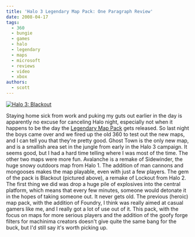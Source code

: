 ```yaml
---
title: 'Halo 3 Legendary Map Pack: One Paragraph Review'
date: 2008-04-17
tags:
  - 360
  - bungie
  - games
  - halo
  - legendary
  - maps
  - microsoft
  - reviews
  - video
  - xbox
authors:
  - scott
---
```


[![Halo 3: Blackout](/images/2420601630_8288183f58.jpg)](http://www.flickr.com/photos/spaceninja/2420601630/)

Staying home sick from work and puking my guts out earlier in the day is apparently no excuse for canceling Halo night, especially not when it happens to be the day the [Legendary Map Pack](http://www.bungie.net/projects/halo3/content.aspx?link=H3LegendaryMapPack) gets released. So last night the boys came over and we fired up the old 360 to test out the new maps, and I can tell you that they're pretty good. Ghost Town is the only new map, and is a smallish area set in the jungle from early in the Halo 3 campaign. It seems good, but I had a hard time telling where I was most of the time. The other two maps were more fun. Avalanche is a remake of Sidewinder, the huge snowy outdoors map from Halo 1. The addition of man cannons and mongooses makes the map playable, even with just a few players. The gem of the pack is Blackout (pictured above), a remake of Lockout from Halo 2. The first thing we did was drop a huge pile of explosives into the central platform, which means that every few minutes, someone would detonate it in the hopes of taking someone out. It never gets old. The previous (heroic) map pack, with the addition of Foundry, I think was really aimed at casual gamers like me, and I really got a lot of use out of it. This pack, with the focus on maps for more serious players and the addition of the goofy forge filters for machinima creators doesn't give quite the same bang for the buck, but I'd still say it's worth picking up.
